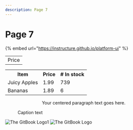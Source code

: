 ```yaml
---
description: Page 7
---
```


# Page 7

{% embed url="https://instructure.github.io/platform-ui" %}

<div align="center">

|   |
|:-----:|
| Price |

</div>


<table style="margin-left: auto; margin-right: auto;">
  <tr><th>Item</th>           <th>Price</th>      <th># In stock</th></tr>
  <tr><td>Juicy Apples</td>   <td>1.99</td>       <td>739</td></tr>
  <tr><td>Bananas</td>        <td>1.89</td>       <td>6</td></tr>
</table>

<div style="text-align: center;">
Your centered paragraph text goes here.
</div>

<figure>
  <figcaption>Caption text</figcaption>
</figure>


![The GitBook Logo1]()
![The GitBook Logo]()
